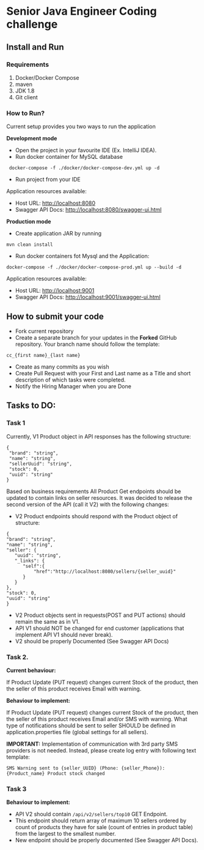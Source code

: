 # Senior Java Engineer Coding challenge
 
## Install and Run
### Requirements
1. Docker/Docker Compose
2. maven
3. JDK 1.8
4. Git client

### How to Run?
Current setup provides you two ways to run the application


**Development mode**
- Open the project in your favourite IDE (Ex. IntelliJ IDEA).
- Run docker container for MySQL database
```
 docker-compose -f ./docker/docker-compose-dev.yml up -d
```
- Run project from your IDE

Application resources available:
 - Host URL: [http://localhost:8080](http://localhost:8080)
 - Swagger API Docs:  [http://localhost:8080/swagger-ui.html](http://localhost:8080/swagger-ui.html)
 
 
**Production mode**
 - Create application JAR by running
```
mvn clean install 
```
- Run docker containers fot Mysql and the Application:
```
docker-compose -f ./docker/docker-compose-prod.yml up --build -d
```
Application resources available:
  - Host URL: [http://localhost:9001](http://localhost:9001)
  - Swagger API Docs:  [http://localhost:9001/swagger-ui.html](http://localhost:9001/swagger-ui.html)
 
 ## How to submit your code
 - Fork current repository
 - Create a separate branch for your updates in the **Forked** GitHub repository. Your branch name should follow the template:
 ```
 cc_{first name}_{last name}
 ```
 - Create as many commits as you wish
 - Create Pull Request with your First and Last name as a Title and short description of which tasks were completed.
 - Notify the Hiring Manager when you are Done
  
  ## Tasks to DO:
  ### Task 1
 
 Currently, V1 Product object in API responses has the following structure:
 ```
{
  "brand": "string",
  "name": "string",
  "sellerUuid": "string",
  "stock": 0,
  "uuid": "string"
}
```
 
  Based on business requirements All Product Get endpoints should be updated to contain links on seller resources. It was decided to release the second version of the API (call it V2) with the following changes:
  - V2 Product endpoints should respond with the Product object of structure:
  ```
{
  "brand": "string",
  "name": "string",
  "seller": {
     "uuid": "string",
     "_links": {
        "self":{
            "href":"http://localhost:8080/sellers/{seller_uuid}"
        }
     }
  },
  "stock": 0,
  "uuid": "string"
}
```
- V2 Product objects sent in requests(POST and PUT actions) should remain the same as in V1.
- API V1 should NOT be changed for end customer (applications that implement API V1 should never break).
- V2 should be properly Documented (See Swagger API Docs)

### Task 2.

**Current behaviour:**

If Product Update (PUT request) changes current Stock of the product, then the seller of this product receives Email with warning.

**Behaviour to implement:**

If Product Update (PUT request) changes current Stock of the product, then the seller of this product receives Email and/or SMS with warning.
What type of notifications should be sent to seller SHOULD be defined in application.properties file (global settings for all sellers).

**IMPORTANT:** Implementation of communication with 3rd party SMS providers is not needed. Instead, please create log entry with following text template:
```
SMS Warning sent to {seller_UUID} (Phone: {seller_Phone}): {Product_name} Product stock changed
```

### Task 3

**Behaviour to implement:**
- API V2 should contain ``/api/v2/sellers/top10`` GET Endpoint.
- This endpoint should return array of maximum 10 sellers ordered by count of products they have for sale (count of entries in product table) from the largest to the smallest number. 
- New endpoint should be properly documented (See Swagger API Docs).

